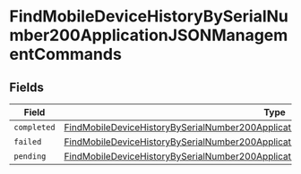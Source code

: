 # FindMobileDeviceHistoryBySerialNumber200ApplicationJSONManagementCommands


## Fields

| Field                                                                                                                                                                                                 | Type                                                                                                                                                                                                  | Required                                                                                                                                                                                              | Description                                                                                                                                                                                           |
| ----------------------------------------------------------------------------------------------------------------------------------------------------------------------------------------------------- | ----------------------------------------------------------------------------------------------------------------------------------------------------------------------------------------------------- | ----------------------------------------------------------------------------------------------------------------------------------------------------------------------------------------------------- | ----------------------------------------------------------------------------------------------------------------------------------------------------------------------------------------------------- |
| `completed`                                                                                                                                                                                           | [FindMobileDeviceHistoryBySerialNumber200ApplicationJSONManagementCommandsCompleted](../../models/operations/findmobiledevicehistorybyserialnumber200applicationjsonmanagementcommandscompleted.md)[] | :heavy_minus_sign:                                                                                                                                                                                    | N/A                                                                                                                                                                                                   |
| `failed`                                                                                                                                                                                              | [FindMobileDeviceHistoryBySerialNumber200ApplicationJSONManagementCommandsFailed](../../models/operations/findmobiledevicehistorybyserialnumber200applicationjsonmanagementcommandsfailed.md)[]       | :heavy_minus_sign:                                                                                                                                                                                    | N/A                                                                                                                                                                                                   |
| `pending`                                                                                                                                                                                             | [FindMobileDeviceHistoryBySerialNumber200ApplicationJSONManagementCommandsPending](../../models/operations/findmobiledevicehistorybyserialnumber200applicationjsonmanagementcommandspending.md)[]     | :heavy_minus_sign:                                                                                                                                                                                    | N/A                                                                                                                                                                                                   |